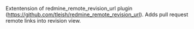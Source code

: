 Extentension of redmine_remote_revision_url plugin (https://github.com/tleish/redmine_remote_revision_url).
Adds pull request remote links into revision view.
